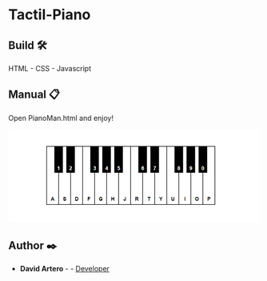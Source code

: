 # Tactil-Piano


## Build  🛠️
HTML - CSS - Javascript 

## Manual   📋

Open PianoMan.html and enjoy!

<img src="images/image-1.PNG">


## Author ✒️

* **David Artero** - - [Developer](https://github.com/DavidArtero)








